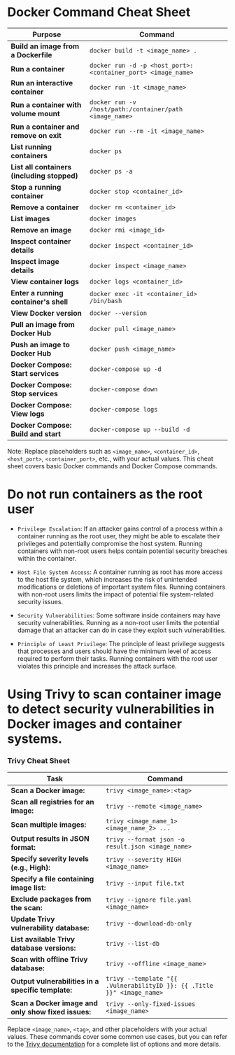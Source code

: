 # Docker Command Cheat Sheet

| Purpose                                      | Command                                          |
|----------------------------------------------|--------------------------------------------------|
| **Build an image from a Dockerfile**          | `docker build -t <image_name> .`                 |
| **Run a container**                           | `docker run -d -p <host_port>:<container_port> <image_name>` |
| **Run an interactive container**              | `docker run -it <image_name>`                     |
| **Run a container with volume mount**         | `docker run -v /host/path:/container/path <image_name>` |
| **Run a container and remove on exit**        | `docker run --rm -it <image_name>`                |
| **List running containers**                   | `docker ps`                                      |
| **List all containers (including stopped)**  | `docker ps -a`                                   |
| **Stop a running container**                  | `docker stop <container_id>`                      |
| **Remove a container**                        | `docker rm <container_id>`                        |
| **List images**                              | `docker images`                                  |
| **Remove an image**                           | `docker rmi <image_id>`                           |
| **Inspect container details**                 | `docker inspect <container_id>`                  |
| **Inspect image details**                     | `docker inspect <image_name>`                    |
| **View container logs**                       | `docker logs <container_id>`                     |
| **Enter a running container's shell**         | `docker exec -it <container_id> /bin/bash`       |
| **View Docker version**                       | `docker --version`                               |
| **Pull an image from Docker Hub**             | `docker pull <image_name>`                       |
| **Push an image to Docker Hub**               | `docker push <image_name>`                       |
| **Docker Compose: Start services**            | `docker-compose up -d`                           |
| **Docker Compose: Stop services**             | `docker-compose down`                            |
| **Docker Compose: View logs**                 | `docker-compose logs`                            |
| **Docker Compose: Build and start**           | `docker-compose up --build -d`                   |

Note: Replace placeholders such as `<image_name>`, `<container_id>`, `<host_port>`, `<container_port>`, etc., with your actual values. This cheat sheet covers basic Docker commands and Docker Compose commands.

# Do not run containers as the root user
- `Privilege Escalation`: If an attacker gains control of a process within a container running as the root user, they might be able to escalate their privileges and potentially compromise the host system. Running containers with non-root users helps contain potential security breaches within the container.

- `Host File System Access`: A container running as root has more access to the host file system, which increases the risk of unintended modifications or deletions of important system files. Running containers with non-root users limits the impact of potential file system-related security issues.

- `Security Vulnerabilities`: Some software inside containers may have security vulnerabilities. Running as a non-root user limits the potential damage that an attacker can do in case they exploit such vulnerabilities.

- `Principle of Least Privilege`: The principle of least privilege suggests that processes and users should have the minimum level of access required to perform their tasks. Running containers with the root user violates this principle and increases the attack surface.

# Using Trivy to scan container image to detect security vulnerabilities in Docker images and container systems.

### Trivy Cheat Sheet

| Task                                            | Command                                                                                               |
|--------------------------------------------------|-------------------------------------------------------------------------------------------------------|
| **Scan a Docker image:**                         | `trivy <image_name>:<tag>`                                                                            |
| **Scan all registries for an image:**            | `trivy --remote <image_name>`                                                                         |
| **Scan multiple images:**                        | `trivy <image_name_1> <image_name_2> ...`                                                             |
| **Output results in JSON format:**               | `trivy --format json -o result.json <image_name>`                                                    |
| **Specify severity levels (e.g., High):**       | `trivy --severity HIGH <image_name>`                                                                 |
| **Specify a file containing image list:**        | `trivy --input file.txt`                                                                             |
| **Exclude packages from the scan:**              | `trivy --ignore file.yaml <image_name>`                                                              |
| **Update Trivy vulnerability database:**         | `trivy --download-db-only`                                                                           |
| **List available Trivy database versions:**     | `trivy --list-db`                                                                                    |
| **Scan with offline Trivy database:**           | `trivy --offline <image_name>`                                                                      |
| **Output vulnerabilities in a specific template:**| `trivy --template "{{ .VulnerabilityID }}: {{ .Title }}" <image_name>`                             |
| **Scan a Docker image and only show fixed issues:**| `trivy --only-fixed-issues <image_name>`                                                           |

Replace `<image_name>`, `<tag>`, and other placeholders with your actual values. These commands cover some common use cases, but you can refer to the [Trivy documentation](https://aquasecurity.github.io/trivy/v0.20.0/) for a complete list of options and more details.

